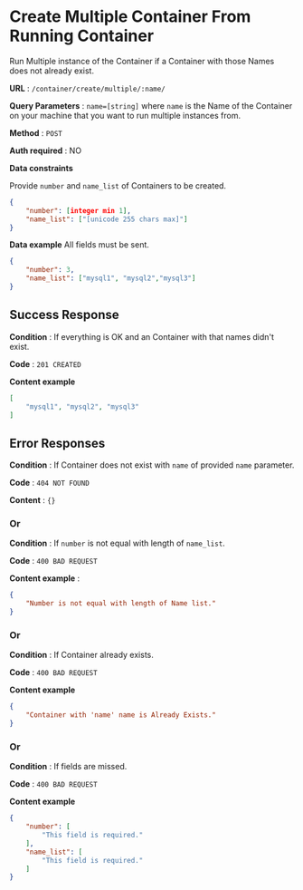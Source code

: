# Create Multiple Container From Running Container

Run Multiple instance of the Container if a Container with those Names does
not already exist.

**URL** : `/container/create/multiple/:name/`

**Query Parameters** : `name=[string]` where `name` is the Name of the Container on your machine that you want to run multiple instances from.

**Method** : `POST`

**Auth required** : NO

**Data constraints**

Provide `number` and `name_list` of Containers to be created.

```json
{
    "number": [integer min 1], 
    "name_list": ["[unicode 255 chars max]"]
}
```

**Data example** All fields must be sent.

```json
{
    "number": 3, 
    "name_list": ["mysql1", "mysql2","mysql3"]
}
```

## Success Response

**Condition** : If everything is OK and an Container with that names didn't exist.

**Code** : `201 CREATED`

**Content example**

```json
[
    "mysql1", "mysql2", "mysql3"
]
```

## Error Responses

**Condition** : If Container does not exist with `name` of provided `name` parameter.

**Code** : `404 NOT FOUND`

**Content** : `{}`

### Or

**Condition** : If `number` is not equal with length of `name_list`.

**Code** : `400 BAD REQUEST`

**Content example** :

```json
{
    "Number is not equal with length of Name list."
}
```

### Or

**Condition** : If Container already exists.

**Code** : `400 BAD REQUEST`

**Content example**

```json
{
    "Container with 'name' name is Already Exists."
}
```

### Or

**Condition** : If fields are missed.

**Code** : `400 BAD REQUEST`

**Content example**

```json
{
    "number": [
        "This field is required."
    ],
    "name_list": [
        "This field is required."
    ]
}
```

